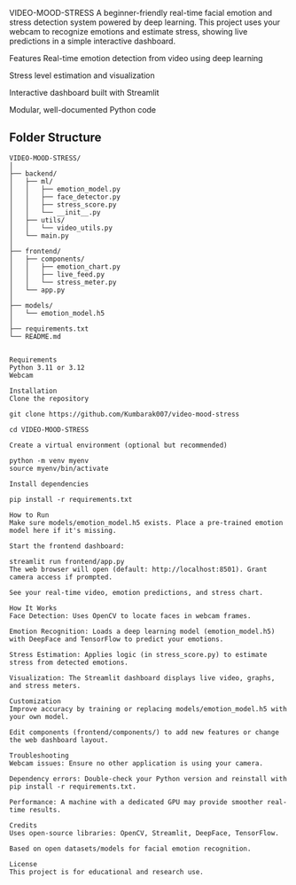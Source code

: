 VIDEO-MOOD-STRESS
A beginner-friendly real-time facial emotion and stress detection system powered by deep learning. This project uses your webcam to recognize emotions and estimate stress, showing live predictions in a simple interactive dashboard.

Features
Real-time emotion detection from video using deep learning

Stress level estimation and visualization

Interactive dashboard built with Streamlit

Modular, well-documented Python code

## Folder Structure

```
VIDEO-MOOD-STRESS/
│
├── backend/
│   ├── ml/
│   │   ├── emotion_model.py
│   │   ├── face_detector.py
│   │   ├── stress_score.py
│   │   └── __init__.py
│   ├── utils/
│   │   └── video_utils.py
│   └── main.py
│
├── frontend/
│   ├── components/
│   │   ├── emotion_chart.py
│   │   ├── live_feed.py
│   │   └── stress_meter.py
│   └── app.py
│
├── models/
│   └── emotion_model.h5
│
├── requirements.txt
└── README.md
```
```

Requirements
Python 3.11 or 3.12 
Webcam

Installation
Clone the repository

git clone https://github.com/Kumbarak007/video-mood-stress

cd VIDEO-MOOD-STRESS

Create a virtual environment (optional but recommended)

python -m venv myenv
source myenv/bin/activate 

Install dependencies

pip install -r requirements.txt

How to Run
Make sure models/emotion_model.h5 exists. Place a pre-trained emotion model here if it's missing.

Start the frontend dashboard:

streamlit run frontend/app.py
The web browser will open (default: http://localhost:8501). Grant camera access if prompted.

See your real-time video, emotion predictions, and stress chart.

How It Works
Face Detection: Uses OpenCV to locate faces in webcam frames.

Emotion Recognition: Loads a deep learning model (emotion_model.h5) with DeepFace and TensorFlow to predict your emotions.

Stress Estimation: Applies logic (in stress_score.py) to estimate stress from detected emotions.

Visualization: The Streamlit dashboard displays live video, graphs, and stress meters.

Customization
Improve accuracy by training or replacing models/emotion_model.h5 with your own model.

Edit components (frontend/components/) to add new features or change the web dashboard layout.

Troubleshooting
Webcam issues: Ensure no other application is using your camera.

Dependency errors: Double-check your Python version and reinstall with pip install -r requirements.txt.

Performance: A machine with a dedicated GPU may provide smoother real-time results.

Credits
Uses open-source libraries: OpenCV, Streamlit, DeepFace, TensorFlow.

Based on open datasets/models for facial emotion recognition.

License
This project is for educational and research use.
